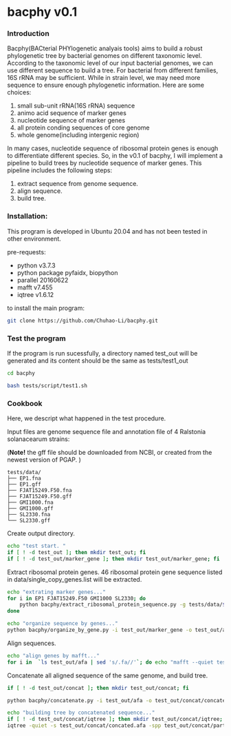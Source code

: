 # bacphy v0.1

### Introduction
Bacphy(BACterial PHYlogenetic analyais tools) aims to build a robust phylogenetic tree by bacterial genomes on different taxonomic level. 
According to the taxonomic level of our input bacterial genomes, we can use different sequence to build a tree. For bacterial from different families, 16S rRNA may be sufficient. While in strain level, we may need more sequence to ensure enough phylogenetic information. Here are some choices:

1. small sub-unit rRNA(16S rRNA) sequence
2. animo acid sequence of marker genes
3. nucleotide sequence of marker genes
4. all protein conding sequences of core genome
5. whole genome(including intergenic region)

In many cases, nucleotide sequence of ribosomal protein genes is enough to differentiate different species. So, in the v0.1 of bacphy, I will implement a pipeline to build trees by nucleotide sequence of marker genes. This pipeline includes the following steps: 

1. extract sequence from genome sequence. 
2. align sequence. 
3. build tree. 

### Installation: 
This program is developed in Ubuntu 20.04 and has not been tested in other environment. 

pre-requests: 
- python v3.7.3
- python package pyfaidx, biopython
- parallel 20160622
- mafft v7.455
- iqtree v1.6.12

to install the main program: 
``` bash
git clone https://github.com/Chuhao-Li/bacphy.git
```

### Test the program
If the program is run sucessfully, a directory named test_out will be generated and its content should be the same as tests/test1_out

``` bash
cd bacphy

bash tests/script/test1.sh
```

### Cookbook
Here, we descript what happened in the test procedure. 

Input files are genome sequence file and annotation file of 4 Ralstonia solanacearum strains:

(**Note!** the gff file should be downloaded from NCBI, or created from the newest version of PGAP. ) 
```
tests/data/
├── EP1.fna
├── EP1.gff
├── FJAT15249.F50.fna
├── FJAT15249.F50.gff
├── GMI1000.fna
├── GMI1000.gff
├── SL2330.fna
└── SL2330.gff
```

Create output directory. 
``` bash
echo "test start. "
if [ ! -d test_out ]; then mkdir test_out; fi
if [ ! -d test_out/marker_gene ]; then mkdir test_out/marker_gene; fi
```

Extract ribosomal protein genes. 46 ribosomal protein gene sequence listed in data/single_copy_genes.list will be extracted. 
``` bash
echo "extrating marker genes..."
for i in EP1 FJAT15249.F50 GMI1000 SL2330; do
    python bacphy/extract_ribosomal_protein_sequence.py -g tests/data/${i}.fna -a tests/data/${i}.gff -o test_out/marker_gene/${i}.fa;
done

echo "organize sequence by genes..."
python bacphy/organize_by_gene.py -i test_out/marker_gene -o test_out/afa
```

Align sequences. 
``` bash
echo "align genes by mafft..."
for i in  `ls test_out/afa | sed 's/.fa//'`; do echo "mafft --quiet test_out/afa/${i}.fa >test_out/afa/${i}.afa"; done |parallel
```

Concatenate all aligned sequence of the same genome, and build tree. 
``` bash
if [ ! -d test_out/concat ]; then mkdir test_out/concat; fi

python bacphy/concatenate.py -i test_out/afa -o test_out/concat/concated.afa -p test_out/concat/partition.txt

echo "building tree by concatenated sequence..."
if [ ! -d test_out/concat/iqtree ]; then mkdir test_out/concat/iqtree; fi
iqtree -quiet -s test_out/concat/concated.afa -spp test_out/concat/partition.txt -pre test_out/concat/iqtree/concat -m MFP
```
